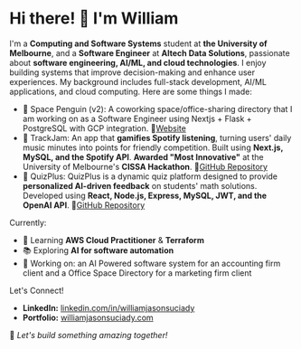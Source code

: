 # Hi there! 👋 I'm William  
I'm a **Computing and Software Systems** student at **the University of Melbourne**, and a **Software Engineer** at **Altech Data Solutions**, passionate about **software engineering, AI/ML, and cloud technologies**. I enjoy building systems that improve decision-making and enhance user experiences. My background includes full-stack development, AI/ML applications, and cloud computing. Here are some things I made:
- 🌟 Space Penguin (v2): A coworking space/office-sharing directory that I am working on as a Software Engineer using Nextjs + Flask + PostgreSQL with GCP integration. 🔗[Website](https://spacepenguin.io/) 
- 🎵 TrackJam: An app that **gamifies Spotify listening**, turning users' daily music minutes into points for friendly competition. Built using **Next.js, MySQL, and the Spotify API**. **Awarded "Most Innovative"** at the University of Melbourne's **CISSA Hackathon**. 🔗[GitHub Repository](https://github.com/BobbySuciady/trackjam)
- 📝 QuizPlus: QuizPlus is a dynamic quiz platform designed to provide **personalized AI-driven feedback** on students' math solutions. Developed using **React, Node.js, Express, MySQL, JWT, and the OpenAI API**. 🔗[GitHub Repository](https://github.com/BobbySuciady/quizplus)

Currently:
- 🌱 Learning **AWS Cloud Practitioner** & **Terraform**
- 📚 Exploring **AI for software automation**
- 💼 Working on: an AI Powered software system for an accounting firm client and a Office Space Directory for a marketing firm client

Let's Connect!
- **LinkedIn:** [linkedin.com/in/williamjasonsuciady](https://linkedin.com/in/williamjasonsuciady)
- **Portfolio:** [williamjasonsuciady.com](https://williamjasonsuciady.com)

🚀 *Let's build something amazing together!*
